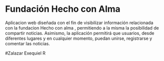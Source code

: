 # Fundación Hecho con Alma
Aplicacion web diseñada con el fin de visibilizar información relacionada con la fundacion Hecho con alma , permitiendo a la misma la posibilidad de compartir noticias. Asimismo, la aplicación permitirá que usuarios, desde diferentes lugares y en cualquier momento, puedan unirse, registrarse y comentar las noticias.

#Zalazar Exequiel R
